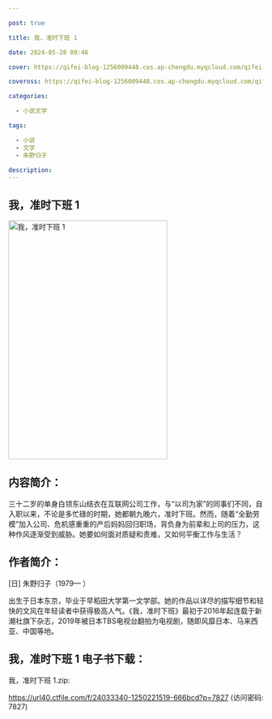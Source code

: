 ```yaml
---

post: true

title: 我，准时下班 1

date: 2024-05-28 09:48

cover: https://qifei-blog-1256009448.cos.ap-chengdu.myqcloud.com/qifei-blog/65fad1499f345e8d033411c0.jpg

coveross: https://qifei-blog-1256009448.cos.ap-chengdu.myqcloud.com/qifei-blog/65fad1499f345e8d033411c0.jpg

categories:

  - 小说文学

tags:

  - 小说
  - 文学
  - 朱野归子

description:
---
```


##  我，准时下班 1

<img alt="我，准时下班 1 " class="aligncenter loaded" data-was-processed="true" decoding="async" fetchpriority="high" height="471" src="https://qifei-blog-1256009448.cos.ap-chengdu.myqcloud.com/qifei-blog/65fad1499f345e8d033411c0.jpg " style="cursor: zoom-in;" width="314"/>

## 内容简介：

三十二岁的单身白领东山结衣在互联网公司工作，与“以司为家”的同事们不同，自入职以来，不论是多忙碌的时期，她都朝九晚六，准时下班。然而，随着“全勤劳模”加入公司、危机感重重的产后妈妈回归职场，背负身为前辈和上司的压力，这种作风逐渐受到威胁。她要如何面对质疑和责难，又如何平衡工作与生活？

## 作者简介：

[日] 朱野归子（1979— ）

出生于日本东京，毕业于早稻田大学第一文学部。她的作品以详尽的描写细节和轻快的文风在年轻读者中获得极高人气。《我，准时下班》最初于2016年起连载于新潮社旗下杂志，2019年被日本TBS电视台翻拍为电视剧，随即风靡日本、马来西亚、中国等地。

## 我，准时下班 1 电子书下载：



我，准时下班 1.zip: 

https://url40.ctfile.com/f/24033340-1250221519-666bcd?p=7827 (访问密码: 7827)
